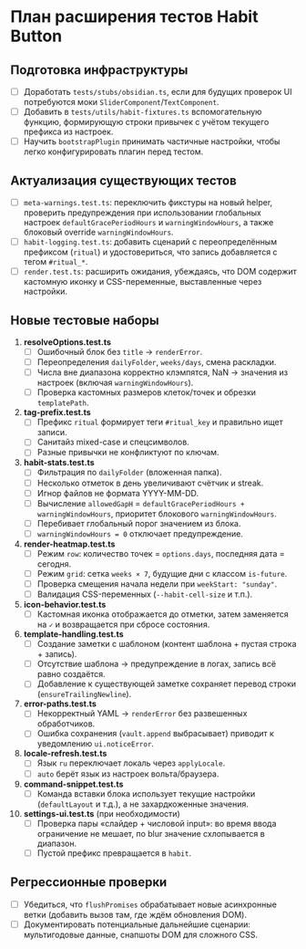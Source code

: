 # План расширения тестов Habit Button

## Подготовка инфраструктуры
- [ ] Доработать `tests/stubs/obsidian.ts`, если для будущих проверок UI потребуются моки `SliderComponent`/`TextComponent`.
- [ ] Добавить в `tests/utils/habit-fixtures.ts` вспомогательную функцию, формирующую строки привычек с учётом текущего префикса из настроек.
- [ ] Научить `bootstrapPlugin` принимать частичные настройки, чтобы легко конфигурировать плагин перед тестом.

## Актуализация существующих тестов
- [ ] `meta-warnings.test.ts`: переключить фикстуры на новый helper, проверить предупреждения при использовании глобальных настроек `defaultGracePeriodHours` и `warningWindowHours`, а также блоковый override `warningWindowHours`.
- [ ] `habit-logging.test.ts`: добавить сценарий с переопределённым префиксом (`ritual`) и удостовериться, что запись добавляется с тегом `#ritual_*`.
- [ ] `render.test.ts`: расширить ожидания, убеждаясь, что DOM содержит кастомную иконку и CSS-переменные, выставленные через настройки.

## Новые тестовые наборы
1. **resolveOptions.test.ts**
   - [ ] Ошибочный блок без `title` → `renderError`.
   - [ ] Переопределения `dailyFolder`, `weeks/days`, смена раскладки.
   - [ ] Числа вне диапазона корректно клэмпятся, NaN → значения из настроек (включая `warningWindowHours`).
   - [ ] Проверка кастомных размеров клеток/точек и обрезки `templatePath`.

2. **tag-prefix.test.ts**
   - [ ] Префикс `ritual` формирует теги `#ritual_key` и правильно ищет записи.
   - [ ] Санитайз mixed-case и спецсимволов.
   - [ ] Разные привычки не конфликтуют по ключам.

3. **habit-stats.test.ts**
   - [ ] Фильтрация по `dailyFolder` (вложенная папка).
   - [ ] Несколько отметок в день увеличивают счётчик и streak.
   - [ ] Игнор файлов не формата YYYY-MM-DD.
   - [ ] Вычисление `allowedGapH` = `defaultGracePeriodHours + warningWindowHours`, приоритет блокового `warningWindowHours`.
   - [ ] Перебивает глобальный порог значением из блока.
   - [ ] `warningWindowHours = 0` отключает предупреждение.

4. **render-heatmap.test.ts**
   - [ ] Режим `row`: количество точек = `options.days`, последняя дата = сегодня.
   - [ ] Режим `grid`: сетка `weeks × 7`, будущие дни с классом `is-future`.
   - [ ] Проверка смещения начала недели при `weekStart: "sunday"`.
   - [ ] Валидация CSS-переменных (`--habit-cell-size` и т.п.).

5. **icon-behavior.test.ts**
   - [ ] Кастомная иконка отображается до отметки, затем заменяется на `✓` и возвращается при сбросе состояния.

6. **template-handling.test.ts**
   - [ ] Создание заметки с шаблоном (контент шаблона + пустая строка + запись).
   - [ ] Отсутствие шаблона → предупреждение в логах, запись всё равно создаётся.
   - [ ] Добавление к существующей заметке сохраняет перевод строки (`ensureTrailingNewline`).

7. **error-paths.test.ts**
   - [ ] Некорректный YAML → `renderError` без развешенных обработчиков.
   - [ ] Ошибка сохранения (`vault.append` выбрасывает) приводит к уведомлению `ui.noticeError`.

8. **locale-refresh.test.ts**
   - [ ] Язык `ru` переключает локаль через `applyLocale`.
   - [ ] `auto` берёт язык из настроек вольта/браузера.

9. **command-snippet.test.ts**
   - [ ] Команда вставки блока использует текущие настройки (`defaultLayout` и т.д.), а не захардкоженные значения.

10. **settings-ui.test.ts** (при необходимости)
    - [ ] Проверка пары «слайдер + числовой input»: во время ввода ограничение не мешает, по blur значение схлопывается в диапазон.
    - [ ] Пустой префикс превращается в `habit`.

## Регрессионные проверки
- [ ] Убедиться, что `flushPromises` обрабатывает новые асинхронные ветки (добавить вызов там, где ждём обновления DOM).
- [ ] Документировать потенциальные дальнейшие сценарии: мультигодовые данные, снапшоты DOM для сложного CSS.
